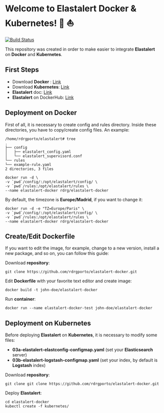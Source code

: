 # Welcome to Elastalert Docker & Kubernetes! :whale: :sailboat:

[![Build Status](https://travis-ci.org/rdrgporto/elastalert-docker.svg?branch=master)](https://travis-ci.org/rdrgporto/elastalert-docker)

This repository was created in order to make easier to integrate **Elastalert** on **Docker** and **Kubernetes**.

## First Steps

* Download **Docker** : [Link](https://docs.docker.com/install/linux/docker-ce/ubuntu/#os-requirements)
* Download **Kubernetes**: [Link](https://kubernetes-v1-4.github.io/)
* **Elastalert** doc: [Link](https://elastalert.readthedocs.io/en/latest/)
* **Elastalert** on DockerHub: [Link](https://hub.docker.com/r/rdrg/elastalert-docker/)

## Deployment on Docker

First of all, it is necessary to create config and rules directory. Inside these directories, you have to copy/create config files. An example:

```
/home/rdrgporto/elastalert# tree
.
├── config
│   ├── elastalert_config.yaml
│   └── elastalert_supervisord.conf
└── rules
└── example-rule.yaml
2 directories, 3 files
```

```
docker run -d \
-v `pwd`/config/:/opt/elastalert/config/ \
-v `pwd`/rules:/opt/elastalert/rules \
--name elastalert-docker rdrg/elastalert-docker
```

By default, the timezone is **Europe/Madrid**, if you want to change it:

```
docker run -d -e "TZ=Europe/Paris" \
-v `pwd`/config/:/opt/elastalert/config/ \
-v `pwd`/rules:/opt/elastalert/rules \
--name elastalert-docker rdrg/elastalert-docker
```

## Create/Edit Dockerfile

If you want to edit the image, for example, change to a new version, install a new package, and so on, you can follow this guide:

Download **repository**:

```
git clone https://github.com/rdrgporto/elastalert-docker.git
```

Edit **Dockerfile** with your favorite text editor and create image:

```
docker build -t john-doe/elastalert-docker
```

Run **container**:

```
docker run --name elastalert-docker-test john-doe/elastalert-docker
```

## Deployment on Kubernetes

Before deploying **Elastalert** on **Kubernetes**, it is necessary to modify some files:

* **03a-elastalert-elastconfig-configmap.yaml** (set your **Elasticsearch** server)
* **03b-elastalert-logstash-configmap.yaml** (set your index, by default is **Logstash** index)

Download **repository**:

```
git clone git clone https://github.com/rdrgporto/elastalert-docker.git
```

Deploy **Elastalert**:

```
cd elastalert-docker
kubectl create -f kubernetes/
```
